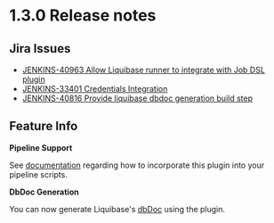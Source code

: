 1.3.0 Release notes
===================

Jira Issues
----------------                       

* [JENKINS-40963 Allow Liquibase runner to integrate with Job DSL plugin](https://issues.jenkins-ci.org/browse/JENKINS-40963)
* [JENKINS-33401 Credentials Integration](https://issues.jenkins-ci.org/browse/JENKINS-33401)
* [JENKINS-40816 Provide liquibase dbdoc generation build step](https://issues.jenkins-ci.org/browse/JENKINS-40816)

Feature Info
----------------

**Pipeline Support**

See [documentation](https://github.com/jenkinsci/liquibase-runner-plugin/blob/develop/src/docs/pipeline.md) regarding
how to incorporate this plugin into your pipeline scripts.

**DbDoc Generation**

You can now generate Liquibase's [dbDoc](http://www.liquibase.org/dbdoc/index.html) using the plugin.
